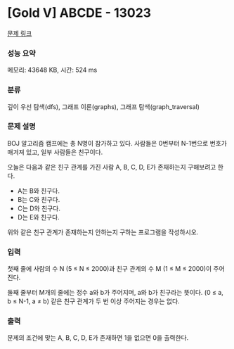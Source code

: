 # [Gold V] ABCDE - 13023 

[문제 링크](https://www.acmicpc.net/problem/13023) 

### 성능 요약

메모리: 43648 KB, 시간: 524 ms

### 분류

깊이 우선 탐색(dfs), 그래프 이론(graphs), 그래프 탐색(graph_traversal)

### 문제 설명

<p>BOJ 알고리즘 캠프에는 총 N명이 참가하고 있다. 사람들은 0번부터 N-1번으로 번호가 매겨져 있고, 일부 사람들은 친구이다.</p>

<p>오늘은 다음과 같은 친구 관계를 가진 사람 A, B, C, D, E가 존재하는지 구해보려고 한다.</p>

<ul>
	<li>A는 B와 친구다.</li>
	<li>B는 C와 친구다.</li>
	<li>C는 D와 친구다.</li>
	<li>D는 E와 친구다.</li>
</ul>

<p>위와 같은 친구 관계가 존재하는지 안하는지 구하는 프로그램을 작성하시오.</p>

### 입력 

 <p>첫째 줄에 사람의 수 N (5 ≤ N ≤ 2000)과 친구 관계의 수 M (1 ≤ M ≤ 2000)이 주어진다.</p>

<p>둘째 줄부터 M개의 줄에는 정수 a와 b가 주어지며, a와 b가 친구라는 뜻이다. (0 ≤ a, b ≤ N-1, a ≠ b) 같은 친구 관계가 두 번 이상 주어지는 경우는 없다.</p>

### 출력 

 <p>문제의 조건에 맞는 A, B, C, D, E가 존재하면 1을 없으면 0을 출력한다.</p>

